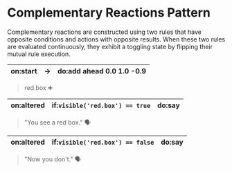 # Complementary Reactions Pattern

Complementary reactions are constructed using two rules that have opposite conditions and actions with opposite results. When these two rules are evaluated continuously, they exhibit a toggling state by flipping their mutual rule execution.

| on:start	| →	| do:add ahead 0.0 1.0 -0.9 | 
|---|---|---|
> red.box ➕

| on:altered	| if:`visible('red.box') == true`	| do:say | 
|---|---|---|
> "You see a red box." 🗣

| on:altered	| if:`visible('red.box') == false` | do:say | 
|---|---|---|
> "Now you don't." 🗣